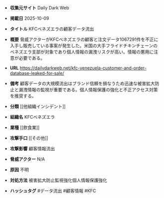 - **収集元サイト**
Daily Dark Web

- **掲載日**
2025-10-09

- **タイトル**
KFCベネズエラの顧客データ流出

- **概要**
脅威アクターがKFCベネズエラの顧客と注文データ1067291件を不正に入手し販売している事案が発生した。米国の大手フライドチキンチェーンのベネズエラ支部が対象であり個人情報の漏洩リスクが高い。情報の悪用に注意が必要である。

- **URL**
https://dailydarkweb.net/kfc-venezuela-customer-and-order-database-leaked-for-sale/

- **備考**
顧客データの大規模流出はブランド信頼を損なうため迅速な被害拡大防止と漏洩情報の監視が重要である。個人情報保護の強化と不正アクセス対策を推奨する。

- **分類**
[[他組織インシデント]]

- **組織名**
KFCベネズエラ

- **業種**
[[飲食業]]

- **攻撃手口**
[[その他]]

- **攻撃影響**
顧客情報流出

- **脅威アクター**
N/A

- **原因**
不明

- **対処方法**
被害拡大防止監視強化個人情報保護強化

- **ハッシュタグ**
#データ流出 #顧客情報 #KFC
